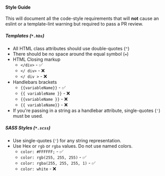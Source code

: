 #### Style Guide

This will document all the code-style requirements that will **not** cause an eslint or a template-lint warning but required to pass a PR review.


##### Templates (`*.hbs`)

- All HTML class attributes should use double-quotes (`"`)
- There should be no space around the equal symbol (`=`)
- HTML Closing markup
  - `</div>` - :white_check_mark:
  - `</ div>` - :x:
  - `</ div >` - :x:
- Handlebars brackets
  - `{{variableName}}` - :white_check_mark:
  - `{{ variableName }}` - :x:
  - `{{variableName }}` - :x:
  - `{{ variableName}}` - :x:
- If you're passing in a string as a handlebar attribute, single-quotes (`'`) must be used.

##### SASS Styles (`*.scss`)

- Use single-quotes (`'`) for any string representation.
- Use Hex or `rgb` or `rgba` values. Do not use named colors.
  - `color: #FFFFFF;` - :white_check_mark:
  - `color: rgb(255, 255, 255)` - :white_check_mark:
  - `color: rgba(255, 255, 255, 1)` - :white_check_mark:
  - `color: white` - :x:
